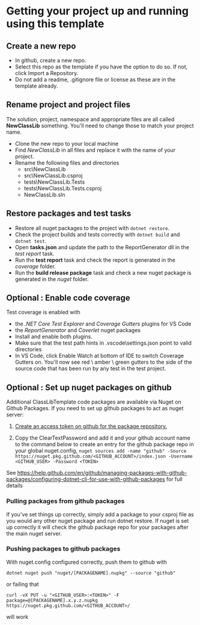 # Getting your project up and running using this template

## Create a new repo
- In github, create a new repo.
- Select this repo as the template if you have the option to do so. If not, click Import a Repository.
- Do not add a readme, .gitignore file or license as these are in the template already.

## Rename project and project files
The solution, project, namespace and appropriate files are all called **NewClassLib** something. 
You'll need to change those to match your project name.

- Clone the new repo to your local machine
- Find *NewClassLib* in all files and replace it with the name of your project.
- Rename the following files and directories
  - src\NewClassLib
  - src\NewClassLib.csproj
  - tests\NewClassLib.Tests
  - tests\NewClassLib.Tests.csproj
  - NewClassLib.sln

## Restore packages and test tasks
- Restore all nuget packages to the project with `dotnet restore`.
- Check the project builds and tests correctly with `dotnet build` and `dotnet test`.
- Open **tasks.json** and update the path to the ReportGenerator dll in the *test report* task.
- Run the **test report** task and check the report is generated in the *coverage* folder.
- Run the **build release package** task and check a new nuget package is generated in the *nuget* folder.

## Optional : Enable code coverage
Test coverage is enabled with 
- the *.NET Core Test Explorer* and *Coverage Gutters* plugins for VS Code 
- the *ReportGenerator* and *Coverlet* nuget packages
- Install and enable both plugins. 
- Make sure that the test path hints in .vscode\settings.json point to valid directories
- In VS Code, click Enable Watch at bottom of IDE to switch Coverage Gutters on. You'll now see red \ amber \ green gutters to the side of the source code that has been run by any test in the test project.

## Optional : Set up nuget packages on github
Additional ClassLibTemplate code packages are available via Nuget on Github Packages. If you need to set up github packages to act as nuget server:

1. [Create an access token on github for the package repository.](https://help.github.com/en/github/authenticating-to-github/creating-a-personal-access-token-for-the-command-line#creating-a-token)

2. Copy the ClearTextPassword and add it and your github account name to the command below to create an entry for the github package repo in your global nuget.config, `nuget sources add -name "github" -Source https://nuget.pkg.github.com/<GITHUB_ACCOUNT>/index.json -Username <GITHUB_USER> -Password <TOKEN>`

See https://help.github.com/en/github/managing-packages-with-github-packages/configuring-dotnet-cli-for-use-with-github-packages for full details

### Pulling packages from github packages
If you've set things up correctly, simply add a package to your csproj file as you would any other nuget package and run dotnet restore. If nuget is set up correctly it will check the github package repo for your packages after the main nuget server.

### Pushing packages to github packages
With nuget.config configured correctly, push them to github with

`dotnet nuget push "nuget/[PACKAGENAME].nupkg" --source "github"`

or failing that 

`curl -vX PUT -u "<GITHUB_USER>:<TOKEN>" -F package=@[PACKAGENAME].x.y.z.nupkg https://nuget.pkg.github.com/<GITHUB_ACCOUNT>/`

will work